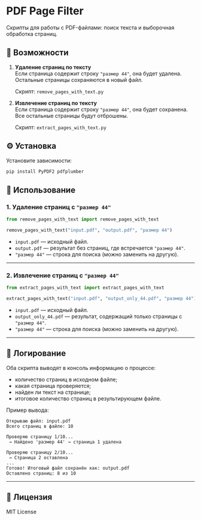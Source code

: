 # PDF Page Filter

Скрипты для работы с PDF-файлами: поиск текста и выборочная обработка страниц.

## 📌 Возможности

1. **Удаление страниц по тексту**  
   Если страница содержит строку `"размер 44"`, она будет удалена.  
   Остальные страницы сохраняются в новый файл.

   Скрипт: `remove_pages_with_text.py`

2. **Извлечение страниц по тексту**  
   Если страница содержит строку `"размер 44"`, она будет сохранена.  
   Все остальные страницы будут отброшены.

   Скрипт: `extract_pages_with_text.py`

## ⚙️ Установка

Установите зависимости:

```bash
pip install PyPDF2 pdfplumber
````

## 🚀 Использование

### 1. Удаление страниц с `"размер 44"`

```python
from remove_pages_with_text import remove_pages_with_text

remove_pages_with_text("input.pdf", "output.pdf", "размер 44")
```

* `input.pdf` — исходный файл.
* `output.pdf` — результат без страниц, где встречается `"размер 44"`.
* `"размер 44"` — строка для поиска (можно заменить на другую).

---

### 2. Извлечение страниц с `"размер 44"`

```python
from extract_pages_with_text import extract_pages_with_text

extract_pages_with_text("input.pdf", "output_only_44.pdf", "размер 44")
```

* `input.pdf` — исходный файл.
* `output_only_44.pdf` — результат, содержащий только страницы с `"размер 44"`.
* `"размер 44"` — строка для поиска (можно заменить на другую).

---

## 📝 Логирование

Оба скрипта выводят в консоль информацию о процессе:

* количество страниц в исходном файле;
* какая страница проверяется;
* найден ли текст на странице;
* итоговое количество страниц в результирующем файле.

Пример вывода:

```
Открываю файл: input.pdf
Всего страниц в файле: 10

Проверяю страницу 1/10...
 → Найдено 'размер 44' → страница 1 удалена

Проверяю страницу 2/10...
 → Страница 2 оставлена
...
Готово! Итоговый файл сохранён как: output.pdf
Оставлено страниц: 8 из 10
```

---

## 📜 Лицензия

MIT License

